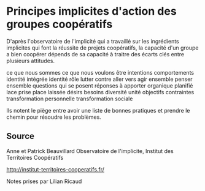 <!--

---
title: Principes implicites d'action des groupes coopératifs 
description: D'après l'observatoire de l'implicité qui a travaillé sur les ingrédients implicites qui font la réussite de projets coopératifs, la capacité d'un groupe a bien coopérer dépends de sa capacité à traitre des écarts clés entre plusieurs attitudes.
image_url: 
licence: CC-BY-SA
---

-->

# Principes implicites d'action des groupes coopératifs

D'après l'observatoire de l'implicité qui a travaillé sur les ingrédients implicites qui font la réussite de projets coopératifs, la capacité d'un groupe a bien coopérer dépends de sa capacité à traitre des écarts clés entre plusieurs attitudes.


ce que nous sommes		ce que nous voulons être
intentions			comportements
identité intégrée		identité rôle
lutter contre			aller vers
agir ensemble			penser ensemble
questions qui se posent		réponses à apporter
organique			planifié
lace prise			place laissée
désirs				besoins
diversité			unité
objectifs			contraintes
transformation personnelle	transformation sociale

Ils notent le piège entre avoir une liste de bonnes pratiques et prendre le chemin pour résoudre les problèmes.

## Source

Anne et Patrick Beauvillard
Observatoire de l'implicite, Institut des Territoires Coopératifs

http://institut-territoires-cooperatifs.fr/

Notes prises par Lilian Ricaud
